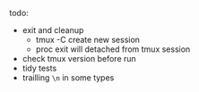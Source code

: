 

todo:

* exit and cleanup
    * tmux -C create new session
    * proc exit will detached from tmux session
* check tmux version before run
* tidy tests
* trailling `\n` in some types
